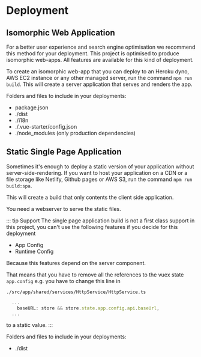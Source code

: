 # Deployment

## Isomorphic Web Application

For a better user experience and search engine optimisation we recommend this method for your deployment.
This project is optimised to produce isomorphic web-apps. All features are available for this kind of deployment.

To create an isomorphic web-app that you can deploy to an Heroku dyno, AWS EC2 instance or any other managed server,
run the command `npm run build`. This will create a server application that serves and renders the app.

Folders and files to include in your deployments:

- package.json
- ./dist
- ./i18n
- ./.vue-starter/config.json
- ./node_modules (only production dependencies)

## Static Single Page Application

Sometimes it's enough to deploy a static version of your application without server-side-rendering. If you want to host
your application on a CDN or a file storage like Netlify, Github pages or AWS S3, run the command `npm run build:spa`.

This will create a build that only contents the client side application.

You need a webserver to serve the static files.

::: tip Support
The single page application build is not a first class support in this project, you can't use the following features
if you decide for this deployment

- App Config
- Runtime Config

Because this features depend on the server component.

That means that you have to remove all the references to the vuex
state `app.config` e.g. you have to change this line in

`./src/app/shared/services/HttpService/HttpService.ts`

```js
  ...
    baseURL: store && store.state.app.config.api.baseUrl,
  ...
```

to a static value.
:::

Folders and files to include in your deployments:

- ./dist
